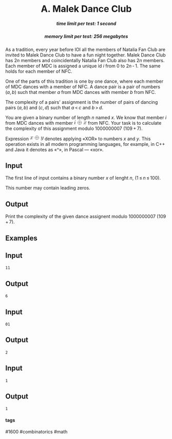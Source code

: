 <h1 style='text-align: center;'> A. Malek Dance Club</h1>

<h5 style='text-align: center;'>time limit per test: 1 second</h5>
<h5 style='text-align: center;'>memory limit per test: 256 megabytes</h5>

As a tradition, every year before IOI all the members of Natalia Fan Club are invited to Malek Dance Club to have a fun night together. Malek Dance Club has 2*n* members and coincidentally Natalia Fan Club also has 2*n* members. Each member of MDC is assigned a unique id *i* from 0 to 2*n* - 1. The same holds for each member of NFC.

One of the parts of this tradition is one by one dance, where each member of MDC dances with a member of NFC. A dance pair is a pair of numbers (*a*, *b*) such that member *a* from MDC dances with member *b* from NFC.

The complexity of a pairs' assignment is the number of pairs of dancing pairs (*a*, *b*) and (*c*, *d*) such that *a* < *c* and *b* > *d*.

You are given a binary number of length *n* named *x*. We know that member *i* from MDC dances with member ![](images/064f62f758022f9f352d238ee5ed93ec9a92138b.png) from NFC. Your task is to calculate the complexity of this assignment modulo 1000000007 (109 + 7).

Expression ![](images/b364f2e04c665b78b924ec10666327a4ef4635bc.png) denotes applying «XOR» to numbers *x* and *y*. This operation exists in all modern programming languages, for example, in C++ and Java it denotes as «^», in Pascal — «xor».

## Input

The first line of input contains a binary number *x* of lenght *n*, (1 ≤ *n* ≤ 100).

This number may contain leading zeros.

## Output

Print the complexity of the given dance assignent modulo 1000000007 (109 + 7).

## Examples

## Input


```
11  

```
## Output


```
6  

```
## Input


```
01  

```
## Output


```
2  

```
## Input


```
1  

```
## Output


```
1  

```


#### tags 

#1600 #combinatorics #math 